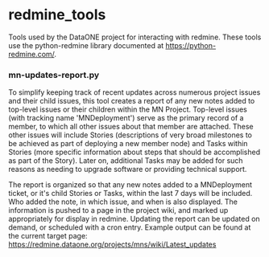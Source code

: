 # redmine_tools
Tools used by the DataONE project for interacting with redmine.
These tools use the python-redmine library documented at https://python-redmine.com/. 


### mn-updates-report.py

To simplify keeping track of recent updates across numerous project issues and their child issues, this tool creates a report of any new notes added to top-level issues or their children within the MN Project. Top-level issues (with tracking name 'MNDeployment') serve as the primary record of a member, to which all other issues about that member are attached. These other issues will include Stories (descriptions of very broad milestones to be achieved as part of deploying a new member node) and Tasks within Stories (more specific information about steps that should be accomplished as part of the Story). Later on, additional Tasks may be added for such reasons as needing to upgrade software or providing technical support.

The report is organized so that any new notes added to a MNDeployment ticket, or it's child Stories or Tasks, within the last 7 days will be included. Who added the note, in which issue, and when is also displayed. The information is pushed to a page in the project wiki, and marked up appropriately for display in redmine. Updating the report can be updated on demand, or scheduled with a cron entry. Example output can be found at the current target page: https://redmine.dataone.org/projects/mns/wiki/Latest_updates
